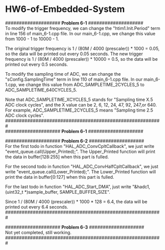 # HW6-of-Embedded-System

#################### **Problem 6-1** ####################  
To modify the trigger frequency, we can change the "htim1.Init.Period" term in line 156 of main_6-1.cpp file. In our main_6-1.cpp, we change this value from 1000 - 1 to 10000 - 1.  

The original trigger frequency is 1 / (80M / 4000 (prescaler)) * 1000 = 0.05, so the data will be printed out every 0.05 seconds. The new trigger frequency is 1 / (80M / 4000 (prescaler)) * 10000 = 0.5, so the data will be printed out every 0.5 seconds.  

To modify the sampling time of ADC, we can change the "sConfig.SamplingTime" term in line 110 of main_6-1.cpp file. In our main_6-1.cpp, we change this value from ADC_SAMPLETIME_2CYCLES_5 to ADC_SAMPLETIME_640CYCLES_5.  

Note that ADC_SAMPLETIME_XCYCLES_5 stands for "Sampling time X.5 ADC clock cycles", and the X value can be 2, 6, 12, 24, 47, 92, 247,or 640. For example, ADC_SAMPLETIME_2CYCLES_5 means "Sampling time 2.5 ADC clock cycles".  
#########################################################  
#################### **Problem 6-1** ####################
  
#################### **Problem 6-2** ####################  
For the first todo in function "HAL_ADC_ConvCpltCallback", we just write "event_queue.call(Upper_Printed);". The Upper_Printed function will print the data in buffer[128:255] when this part is fulled.  

For the second todo in function "HAL_ADC_ConvHalfCpltCallback", we just write "event_queue.call(Lower_Printed);". The Lower_Printed function will print the data in buffer[0:127] when this part is fulled.  

For the last todo in function "HAL_ADC_Start_DMA", just write "&hadc1, (uint32_t *)sample_buffer, SAMPLE_BUFFER_SIZE".  

Since 1 / (80M / 4000 (prescaler)) * 1000 * 128 = 6.4, the data will be printed out every 6.4 seconds.  
#########################################################  

#################### **Problem 6-3** ####################  
Not yet completed, still working.  
#########################################################  
